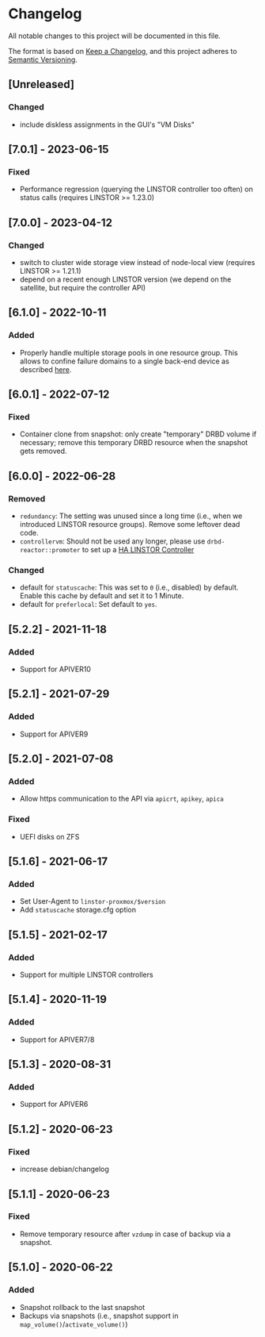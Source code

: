 # Changelog
All notable changes to this project will be documented in this file.

The format is based on [Keep a Changelog](https://keepachangelog.com/en/1.0.0/),
and this project adheres to [Semantic Versioning](https://semver.org/spec/v2.0.0.html).

## [Unreleased]
### Changed
- include diskless assignments in the GUI's "VM Disks"

## [7.0.1] - 2023-06-15
### Fixed
- Performance regression (querying the LINSTOR controller too often) on status calls (requires LINSTOR >= 1.23.0)

## [7.0.0] - 2023-04-12
### Changed
- switch to cluster wide storage view instead of node-local view (requires LINSTOR >= 1.21.1)
- depend on a recent enough LINSTOR version (we depend on the satellite, but require the controller API)

## [6.1.0] - 2022-10-11
### Added
- Properly handle multiple storage pools in one resource group. This allows to confine failure domains to a single back-end device as described [here](https://linbit.com/drbd-user-guide/linstor-guide-1_0-en/#s-a_storage_pool_per_backend_device).

## [6.0.1] - 2022-07-12
### Fixed
- Container clone from snapshot: only create "temporary" DRBD volume if necessary; remove this temporary DRBD resource when the snapshot gets removed.

## [6.0.0] - 2022-06-28
### Removed
- `redundancy`: The setting was unused since a long time (i.e., when we introduced LINSTOR resource groups). Remove some leftover dead code.
- `controllervm`: Should not be used any longer, please use `drbd-reactor::promoter` to set up a [HA LINSTOR Controller](https://linbit.com/drbd-user-guide/linstor-guide-1_0-en/#s-linstor_ha)

### Changed
- default for `statuscache`: This was set to `0` (i.e., disabled) by default. Enable this cache by default and set it to 1 Minute.
- default for `preferlocal`: Set default to `yes`.

## [5.2.2] - 2021-11-18
### Added
- Support for APIVER10

## [5.2.1] - 2021-07-29
### Added
- Support for APIVER9

## [5.2.0] - 2021-07-08
### Added
- Allow https communication to the API via `apicrt`, `apikey`, `apica`
### Fixed
- UEFI disks on ZFS

## [5.1.6] - 2021-06-17
### Added
- Set User-Agent to `linstor-proxmox/$version`
- Add `statuscache` storage.cfg option

## [5.1.5] - 2021-02-17
### Added
- Support for multiple LINSTOR controllers

## [5.1.4] - 2020-11-19
### Added
- Support for APIVER7/8

## [5.1.3] - 2020-08-31
### Added
- Support for APIVER6

## [5.1.2] - 2020-06-23
### Fixed
- increase debian/changelog

## [5.1.1] - 2020-06-23
### Fixed
- Remove temporary resource after `vzdump` in case of backup via a snapshot.

## [5.1.0] - 2020-06-22
### Added
- Snapshot rollback to the last snapshot
- Backups via snapshots (i.e., snapshot support in `map_volume()`/`activate_volume()`)
